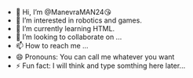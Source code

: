 - 👋 Hi, I’m @ManevraMAN24😘
- 👀 I’m interested in robotics and games.
- 🌱 I’m currently learning HTML.
- 💞️ I’m looking to collaborate on ...
- 📫 How to reach me ...
- 😄 Pronouns: You can call me whatever you want
- ⚡ Fun fact: I will think and type somthing here later...

<!---
ManevraMAN24/ManevraMAN24 is a ✨ special ✨ repository because its `README.md` (this file) appears on your GitHub profile.
You can click the Preview link to take a look at your changes.
--->
